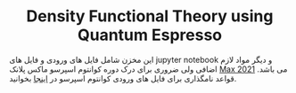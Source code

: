<h1 align="center">Density Functional Theory using Quantum Espresso</h1>

این مخزن شامل فایل های ورودی و فایل های jupyter notebook و دیگر مواد لازم اضافی ولی ضروری برای درک دوره کوانتوم اسپرسو ماکس پلانک
<a href = "https://gitlab.com/QEF/materials-for-max-qe2021-online-school">Max 2021</a>
می باشد.
قواعد نامگذاری برای فایل های ورودی کوانتوم اسپرسو در [اینجا](./README-filenames.md) بخوانید.
